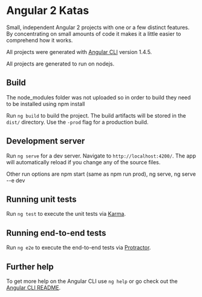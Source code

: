 # Angular 2 Katas

Small, independent Angular 2 projects with one or a few distinct features.  By concentrating on small amounts of code it makes it a little easier to comprehend how it works.

All projects were generated with [Angular CLI](https://github.com/angular/angular-cli) version 1.4.5.

All projects are generated to run on nodejs.

## Build

The node_modules folder was not uploaded so in order to build they need to be installed using npm install

Run `ng build` to build the project. The build artifacts will be stored in the `dist/` directory. Use the `-prod` flag for a production build.

## Development server

Run `ng serve` for a dev server. Navigate to `http://localhost:4200/`. The app will automatically reload if you change any of the source files.

Other run options are npm start (same as npm run prod), ng serve, ng serve --e dev

## Running unit tests

Run `ng test` to execute the unit tests via [Karma](https://karma-runner.github.io).

## Running end-to-end tests

Run `ng e2e` to execute the end-to-end tests via [Protractor](http://www.protractortest.org/).

## Further help

To get more help on the Angular CLI use `ng help` or go check out the [Angular CLI README](https://github.com/angular/angular-cli/blob/master/README.md).